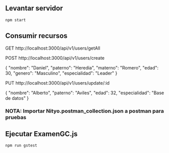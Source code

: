 ## Levantar servidor 
```bash
npm start
```

## Consumir recursos
GET http://localhost:3000/api/v1/users/getAll

POST http://localhost:3000/api/v1/users/create

{
"nombre": "Daniel",
"paterno": "Heredia",
"materno": "Romero",
"edad": 30,
"genero": "Masculino",
"especialidad": "Leader"
}

PUT http://localhost:3000/api/v1/users/update/:id

{
"nombre": "Alberto",
"paterno": "Aviles",
"edad": 32,
"especialidad": "Base de datos"
}

### NOTA: Importar Nityo.postman_collection.json a postman para pruebas

## Ejecutar ExamenGC.js
```bash
npm run gstest
```